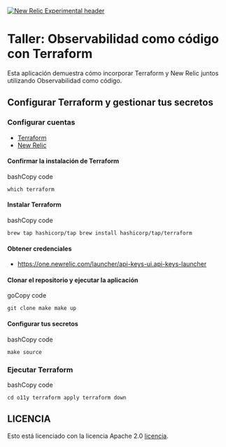 [![New Relic Experimental header](https://github.com/newrelic/opensource-website/raw/master/src/images/categories/Experimental.png)](https://opensource.newrelic.com/oss-category/#new-relic-experimental)

Taller: Observabilidad como código con Terraform
================================================

Esta aplicación demuestra cómo incorporar Terraform y New Relic juntos utilizando Observabilidad como código.

Configurar Terraform y gestionar tus secretos
---------------------------------------------

### Configurar cuentas

-   [Terraform](https://developer.hashicorp.com/terraform/tutorials/aws-get-started/install-cli)
-   [New Relic](https://newrelic.com/signup)

#### Confirmar la instalación de Terraform

bashCopy code

`which terraform`

#### Instalar Terraform

bashCopy code

`brew tap hashicorp/tap
brew install hashicorp/tap/terraform`

#### Obtener credenciales

-   <https://one.newrelic.com/launcher/api-keys-ui.api-keys-launcher>

#### Clonar el repositorio y ejecutar la aplicación

goCopy code

`git clone
make
make up`

#### Configurar tus secretos

bashCopy code

`make source`

### Ejecutar Terraform

bashCopy code

`cd o11y
terraform apply
terraform down`

LICENCIA
--------

Esto está licenciado con la licencia Apache 2.0 [licencia](https://chat.openai.com/LICENSE).
